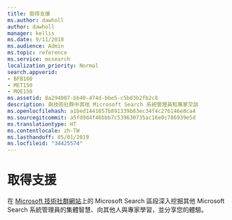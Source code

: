 ```yaml
---
title: 取得支援
ms.author: dawholl
author: dawholl
manager: kellis
ms.date: 9/11/2018
ms.audience: Admin
ms.topic: reference
ms.service: mssearch
localization_priority: Normal
search.appverid:
- BFB160
- MET150
- MOE150
ms.assetid: 8a294807-bb40-474d-bbe5-c5b03b2fb2c8
description: 與技術社群中其他 Microsoft Search 系統管理員和專家交談
ms.openlocfilehash: a1bed1441657b891339b83ec34f4c276146e8ca4
ms.sourcegitcommit: a5fd9d4f46bbb7c539630735ac16e0c786939e5d
ms.translationtype: HT
ms.contentlocale: zh-TW
ms.lasthandoff: 05/01/2019
ms.locfileid: "34425574"
---
```

# <a name="get-support"></a>取得支援

在 [Microsoft 技術社群網站](https://techcommunity.microsoft.com/t5/Microsoft-Search/ct-p/MicrosoftSearch)上的 Microsoft Search 區段深入挖掘其他 Microsoft Search 系統管理員的集體智慧、向其他人與專家學習，並分享您的體驗。

  

